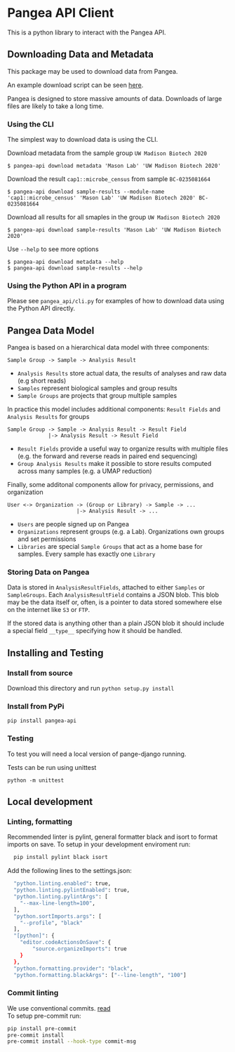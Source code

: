 # Pangea API Client

This is a python library to interact with the Pangea API.

## Downloading Data and Metadata

This package may be used to download data from Pangea.

An example download script can be seen [here](https://gist.github.com/dcdanko/c70304e5eb9c20fc81111929598edda0).

Pangea is designed to store massive amounts of data. Downloads of large files are likely to take a long time.

### Using the CLI

The simplest way to download data is using the CLI.

Download metadata from the sample group `UW Madison Biotech 2020`

```
$ pangea-api download metadata 'Mason Lab' 'UW Madison Biotech 2020'
```

Download the result `cap1::microbe_census` from sample `BC-0235081664`

```
$ pangea-api download sample-results --module-name 'cap1::microbe_census' 'Mason Lab' 'UW Madison Biotech 2020' BC-0235081664
```

Download all results for all smaples in the group `UW Madison Biotech 2020`

```
$ pangea-api download sample-results 'Mason Lab' 'UW Madison Biotech 2020'
```

Use `--help` to see more options

```
$ pangea-api download metadata --help
$ pangea-api download sample-results --help
```

### Using the Python API in a program

Please see `pangea_api/cli.py` for examples of how to download data using the Python API directly.

## Pangea Data Model

Pangea is based on a hierarchical data model with three components:

```
Sample Group -> Sample -> Analysis Result
```

- `Analysis Results` store actual data, the results of analyses and raw data (e.g short reads)
- `Samples` represent biological samples and group results
- `Sample Groups` are projects that group multiple samples

In practice this model includes additional components: `Result Fields` and `Analysis Results` for groups

```
Sample Group -> Sample -> Analysis Result -> Result Field
             |-> Analysis Result -> Result Field
```

- `Result Fields` provide a useful way to organize results with multiple files (e.g. the forward and reverse reads in paired end sequencing)
- `Group Analysis Results` make it possible to store results computed across many samples (e.g. a UMAP reduction)

Finally, some additonal components allow for privacy, permissions, and organization

```
User <-> Organization -> (Group or Library) -> Sample -> ...
                      |-> Analysis Result -> ...
```

- `Users` are people signed up on Pangea
- `Organizations` represent groups (e.g. a Lab). Organizations own groups and set permissions
- `Libraries` are special `Sample Groups` that act as a home base for samples. Every sample has exactly one `Library`

### Storing Data on Pangea

Data is stored in `AnalysisResultFields`, attached to either `Samples` or `SampleGroups`. Each `AnalysisResultField` contains a JSON blob. This blob may be the data itself or, often, is a pointer to data stored somewhere else on the internet like `S3` or `FTP`.

If the stored data is anything other than a plain JSON blob it should include a special field `__type__` specifying how it should be handled.

## Installing and Testing

### Install from source

Download this directory and run `python setup.py install`

### Install from PyPi

`pip install pangea-api`

### Testing

To test you will need a local version of pange-django running.

Tests can be run using unittest

```
python -m unittest
```

## Local development

### Linting, formatting

Recommended linter is pylint, general formatter black and isort to format imports on save. To setup in your development enviroment run:

```sh
  pip install pylint black isort
```

Add the following lines to the settings.json:

```sh
  "python.linting.enabled": true,
  "python.linting.pylintEnabled": true,
  "python.linting.pylintArgs": [
    "--max-line-length=100",
  ],
  "python.sortImports.args": [
    "--profile", "black"
  ],
  "[python]": {
    "editor.codeActionsOnSave": {
        "source.organizeImports": true
    }
  },
  "python.formatting.provider": "black",
  "python.formatting.blackArgs": ["--line-length", "100"]
```

### Commit linting

We use conventional commits. [read](https://www.conventionalcommits.org)\
To setup pre-commit run:

```sh
pip install pre-commit
pre-commit install
pre-commit install --hook-type commit-msg
```
